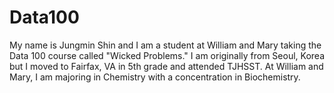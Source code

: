 

# Data100
My name is Jungmin Shin and I am a student at William and Mary taking the Data 100 course called "Wicked Problems." I am originally from Seoul, Korea but I moved to Fairfax, VA in 5th grade and attended TJHSST. At William and Mary, I am majoring in Chemistry with a concentration in Biochemistry. 
